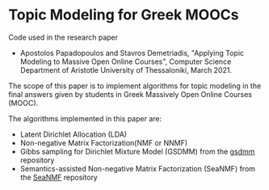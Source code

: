 # Topic Modeling for Greek MOOCs
Code used in the research paper 
- Apostolos Papadopoulos and Stavros Demetriadis, "Applying Topic Modeling to Massive Open Online Courses", Computer Science Department of Aristotle University of Thessaloniki, March 2021.

The scope of this paper is to implement algorithms for topic modeling in the final answers given by students in Greek Massively Open Online Courses (MOOC).

The algorithms implemented in this paper are:
- Latent Dirichlet Allocation (LDA)
- Non-negative Matrix Factorization(NMF or NNMF)
- Gibbs sampling for Dirichlet Mixture Model (GSDMM) from the [gsdmm](https://github.com/rwalk/gsdmm) repository
- Semantics-assisted Non-negative Matrix Factorization (SeaNMF) from the [SeaNMF](https://github.com/tshi04/SeaNMF) repository
